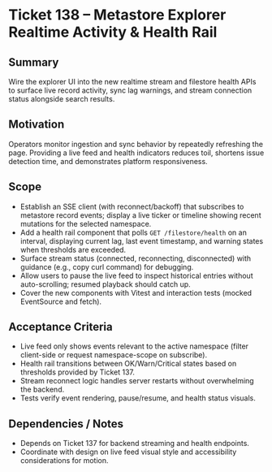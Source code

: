 # Ticket 138 – Metastore Explorer Realtime Activity & Health Rail

## Summary
Wire the explorer UI into the new realtime stream and filestore health APIs to surface live record activity, sync lag warnings, and stream connection status alongside search results.

## Motivation
Operators monitor ingestion and sync behavior by repeatedly refreshing the page. Providing a live feed and health indicators reduces toil, shortens issue detection time, and demonstrates platform responsiveness.

## Scope
- Establish an SSE client (with reconnect/backoff) that subscribes to metastore record events; display a live ticker or timeline showing recent mutations for the selected namespace.
- Add a health rail component that polls `GET /filestore/health` on an interval, displaying current lag, last event timestamp, and warning states when thresholds are exceeded.
- Surface stream status (connected, reconnecting, disconnected) with guidance (e.g., copy curl command) for debugging.
- Allow users to pause the live feed to inspect historical entries without auto-scrolling; resumed playback should catch up.
- Cover the new components with Vitest and interaction tests (mocked EventSource and fetch).

## Acceptance Criteria
- Live feed only shows events relevant to the active namespace (filter client-side or request namespace-scope on subscribe).
- Health rail transitions between OK/Warn/Critical states based on thresholds provided by Ticket 137.
- Stream reconnect logic handles server restarts without overwhelming the backend.
- Tests verify event rendering, pause/resume, and health status visuals.

## Dependencies / Notes
- Depends on Ticket 137 for backend streaming and health endpoints.
- Coordinate with design on live feed visual style and accessibility considerations for motion.
